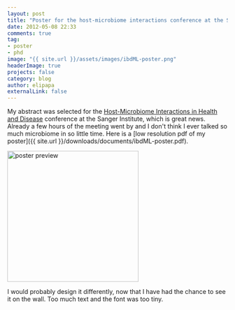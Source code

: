 ```yaml
---
layout: post
title: "Poster for the host-microbiome interactions conference at the Sanger Institute"
date: 2012-05-08 22:33
comments: true
tag: 
- poster
- phd
image: "{{ site.url }}/assets/images/ibdML-poster.png"
headerImage: true
projects: false
category: blog
author: elipapa
externalLink: false
---
```


My abstract was selected for the [Host-Microbiome Interactions in Health and Disease](https://registration.hinxton.wellcome.ac.uk/display_info.asp?id=271) conference at the Sanger Institute, which is great news. Already a few hours of the meeting went by and I don't think I ever talked so much microbiome in so little time. Here is a [low resolution pdf of my poster]({{ site.url }}/downloads/documents/ibdML-poster.pdf).


<img src="{{ site.url }}/assets/images/ibdML-poster.png" alt="poster preview" width="300" style="align:center;">

I would probably design it differently, now that I have had the chance to see it on the wall. Too much text and the font was too tiny.
